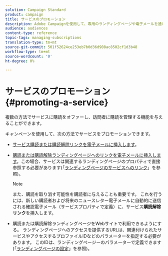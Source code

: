 ```yaml
---
solution: Campaign Standard
product: campaign
title: サービスのプロモーション
description: Adobe Campaignを使用して、専用のランディングページや電子メールを通じて、またはWebサイト上で直接、サービスを促進し、顧客を惹きつけます。
audience: audiences
content-type: reference
topic-tags: managing-subscriptions
translation-type: tm+mt
source-git-commit: 501f52624ce253eb7b0d36d908ac8502cf1d3b48
workflow-type: tm+mt
source-wordcount: '0'
ht-degree: 0%

---
```



# サービスのプロモーション{#promoting-a-service}

複数の方法でサービスに購読をオファーし、訪問者に購読を管理する機能を与えることができます。

キャンペーンを使用して、次の方法でサービスをプロモーションできます。

* [サービス購読または購読解除リンクを電子メールに挿入します](../../designing/using/links.md#inserting-a-link)。

* [購読または購読解除ランディングページへのリンクを電子メールに挿入します](../../designing/using/links.md)。この場合、サービスは関連するランディングページのプロパティで直接参照する必要があります(「[ランディングページのサービスへのリンク](../../channels/using/configuring-landing-page.md#linking-a-landing-page-to-a-service)」を参照)。

   >[!NOTE]
   >
   >また、購読を取り消す可能性を購読者に与えることも重要です。 これを行うには、新しい購読者および将来のニュースレター電子メールに自動的に送信される確認電子メール（サービスプロパティで定義）に、サービス<b>購読解除リンク</b>を挿入します。

* 購読または購読解除ランディングページをWebサイトで利用できるようにする。 ランディングページへのアクセスを提供するURLは、関連付けられたサービスやアクセスするプロファイルIDなどのパラメーターを指定する必要があります。 このIDは、ランディングページーのパラメーターで定義できます(「[ランディングページの設定](../../channels/using/configuring-landing-page.md)」を参照)。
